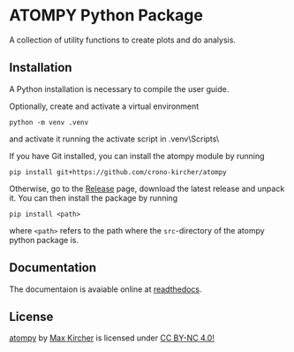 # ATOMPY Python Package

A collection of utility functions to create plots and do analysis.

## Installation

A Python installation is necessary to compile the user guide.

Optionally, create and activate a virtual environment
```shell
python -m venv .venv
```
and activate it running the activate script in .venv\Scripts\

If you have Git installed, you can install the atompy module by running
```shell
pip install git+https://github.com/crono-kircher/atompy
```

Otherwise, go to the
[Release](https://github.com/crono-kircher/atompy/releases) page, download the latest release and unpack it. You can then install the package by running
```shell
pip install <path>
```
where ```<path>``` refers to the path where the ```src```-directory of the 
atompy python package is.

## Documentation
The documentaion is avaiable online at
[readthedocs](https://atomicphysics-atompy.readthedocs.io/en/latest/).

## License
[atompy](https://github.com/crono-kircher/atompy) by
[Max Kircher](https://github.com/crono-kircher) is licensed under
[CC BY-NC 4.0!](http://creativecommons.org/licenses/by-nc/4.0/?ref=chooser-v1)

